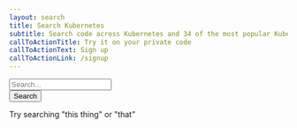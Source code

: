 ```yaml
---
layout: search
title: Search Kubernetes
subtitle: Search code across Kubernetes and 34 of the most popular Kubernetes repos
callToActionTitle: Try it on your private code
callToActionText: Sign up
callToActionLink: /signup
---
```


<form onsubmit="return post();" class="cf search-form">
    <div class="search-input">
        <input type="text" name="search" id="search_box" placeholder="Search..." />
        <div class="filters">
            <div class="whole-word filter-icon"><div class="inner-icon"></div></div>
            <div class="case-sensitive filter-icon"><div class="inner-icon"></div></div>
            <div class="regex filter-icon"><div class="inner-icon"></div></div>
        </div>
    </div>
    <input type="submit" value="Search" id="search_submit" />
</form>
<span class="search-help">Try searching &quot;this thing&quot; or &quot;that&quot;</span>

<script type="text/javascript">

var post = function() { 
    var value = document.getElementById('search_box').value;
    var search = {
        pattern: value,
        repositories: [
            "github.com/kubernetes/kubernetes",
            "github.com/kubernetes/helm",
            "github.com/kubernetes/kops",
            "github.com/kubernetes/kube-aggregator",
            "github.com/kubernetes/apimachinery",
            "github.com/kubernetes/autoscaler",
            "github.com/kubernetes/heapster",
            "github.com/kubernetes/kube-state-metrics",
            "github.com/kubernetes/perf-tests",
            "github.com/kubernetes/dns",
            "github.com/kubernetes/gengo",
            "github.com/kubernetes/frakti",
            "github.com/kubernetes/git-sync",
            "github.com/kubernetes/kubectl",
            "github.com/kubernetes/metrics",
            "github.com/coreos/etcd",
            "github.com/kubernetes/client-go",
            "github.com/coreos/tectonic-installer",
            "github.com/coreos/prometheus-operator",
            "github.com/coreos/matchbox",
            "github.com/coreos/mantle",
            "github.com/coreos/flannel",
            "github.com/coreos/clair",
            "github.com/coreos/dex",
            "github.com/coreos/etcd-operator",
            "github.com/Mirantis/k8s-externalipcontroller",
            "github.com/sapcc/kube-parrot",
            "github.com/apprenda/kismatic",
            "github.com/coreos/tectonic-installer",
            "github.com/ElasticBox/elastickube",
            "github.com/rancher/rancher-cloud-controller-manager",
            "github.com/deis/steward"
        ]
    };
    window.location = "index/?search=" + JSON.stringify(search); 
    return false; 
}

</script>